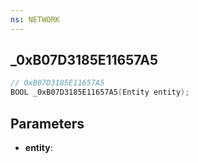 ```yaml
---
ns: NETWORK
---
```

## _0xB07D3185E11657A5

```c
// 0xB07D3185E11657A5
BOOL _0xB07D3185E11657A5(Entity entity);
```

## Parameters
* **entity**:
